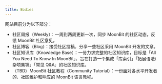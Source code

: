 ```yaml
---
title: Bodies
---
```


网站目前分为以下部分：

- 社区周报（Weekly）：一周到两周更新一次，同步 MoonBit 的社区动态，反馈 MoonBit 社区意见。
- 社区博客（Blog）：接受社区投稿，分享一些社区采用 MoonBit 开发的文章。
- 社区知识库（Knowledge Base）：一份力求完整的社区知识库，目标是「All You Need To Know In MoonBit」，旨在打造一个集成「库索引」「拓展语法/杂项集锦」「常见 Q&A」的社区知识库。
- （TBD）MoonBit 社区教程（Community Tutorial）：一份面对各水平开发者的、社区维护和响应的 MoonBit 语言教程。

